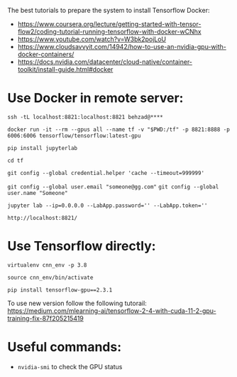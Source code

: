 The best tutorials to prepare the system to install Tensorflow Docker:
- https://www.coursera.org/lecture/getting-started-with-tensor-flow2/coding-tutorial-running-tensorflow-with-docker-wCNhx
- https://www.youtube.com/watch?v=W3bk2pojLoU
- https://www.cloudsavvyit.com/14942/how-to-use-an-nvidia-gpu-with-docker-containers/
- https://docs.nvidia.com/datacenter/cloud-native/container-toolkit/install-guide.html#docker

# Use Docker in remote server:
`ssh -tL localhost:8821:localhost:8821 behzad@****`

`docker run -it --rm --gpus all --name tf -v "$PWD:/tf" -p 8821:8888 -p 6006:6006 tensorflow/tensorflow:latest-gpu`

`pip install jupyterlab`

`cd tf`

`git config --global credential.helper 'cache --timeout=999999'`

`git config --global user.email "someone@gg.com"`
`git config --global user.name "Someone"`

`jupyter lab --ip=0.0.0.0 --LabApp.password='' --LabApp.token=''`

`http://localhost:8821/`

# Use Tensorflow directly:

`virtualenv cnn_env -p 3.8`

`source cnn_env/bin/activate`

`pip install tensorflow-gpu==2.3.1`

To use new version follow the following tutorail:
https://medium.com/mlearning-ai/tensorflow-2-4-with-cuda-11-2-gpu-training-fix-87f205215419

# Useful commands:
- `nvidia-smi` to check the GPU status
